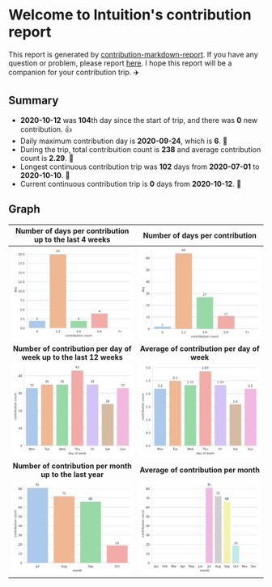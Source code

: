 # Welcome to lntuition's contribution report
This report is generated by [contribution-markdown-report](https://github.com/lntuition/contribution-markdown-report). If you have any question or problem, please report [here](https://github.com/lntuition/contribution-markdown-report/issues). I hope this report will be a companion for your contribution trip. :airplane:
## Summary
- **2020-10-12** was **104**th day since the start of trip, and there was **0** new contribution. :+1:
- Daily maximum contribution day is **2020-09-24**, which is **6**. :muscle:
- During the trip, total contribuition count is **238** and average contribution count is **2.29**. :clap:
- Longest continuous contribution trip was **102** days from **2020-07-01** to **2020-10-10**. :walking:
- Current continuous contribution trip is **0** days from **2020-10-12**. :running:
## Graph
| **Number of days per contribution up to the last 4 weeks** | **Number of days per contribution** |
|:--:|:--:|
| ![](asset/count_sum_recent.png) | ![](asset/count_sum_full.png) |
| **Number of contribution per day of week up to the last 12 weeks** | **Average of contribution per day of week** |
| ![](asset/dayofweek_sum_recent.png) | ![](asset/dayofweek_mean_full.png) |
| **Number of contribution per month up to the last year** | **Average of contribution per month** |
| ![](asset/month_sum_recent.png) | ![](asset/month_mean_full.png) |
